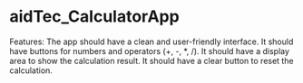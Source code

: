 # aidTec_CalculatorApp
Features:  The app should have a clean and user-friendly interface. It should have buttons for numbers and operators (+, -, *, /). It should have a display area to show the calculation result. It should have a clear button to reset the calculation.
